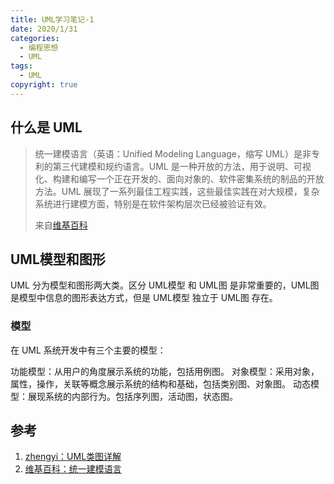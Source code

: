 ```yaml
---
title: UML学习笔记-1
date: 2020/1/31
categories:
  - 编程思想
  - UML
tags:
  - UML
copyright: true
---
```


## 什么是 UML

> 统一建模语言（英语：Unified Modeling Language，缩写 UML）是非专利的第三代建模和规约语言。UML 是一种开放的方法，用于说明、可视化、构建和编写一个正在开发的、面向对象的、软件密集系统的制品的开放方法。UML 展现了一系列最佳工程实践，这些最佳实践在对大规模，复杂系统进行建模方面，特别是在软件架构层次已经被验证有效。
> 
> 来自[维基百科][1]

## UML模型和图形

UML 分为模型和图形两大类。区分 UML模型 和 UML图 是非常重要的，UML图 是模型中信息的图形表达方式，但是 UML模型 独立于 UML图 存在。

### 模型

在 UML 系统开发中有三个主要的模型：

功能模型：从用户的角度展示系统的功能，包括用例图。
对象模型：采用对象，属性，操作，关联等概念展示系统的结构和基础，包括类别图、对象图。
动态模型：展现系统的内部行为。包括序列图，活动图，状态图。

## 参考

1. [zhengyi：UML类图详解][2]
2. [维基百科：统一建模语言][1]


[1]: https://zh.wikipedia.org/wiki/%E7%BB%9F%E4%B8%80%E5%BB%BA%E6%A8%A1%E8%AF%AD%E8%A8%80
[2]: https://juejin.im/post/5d318b485188255957377ac3#heading-0